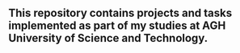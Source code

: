 ## This repository contains projects and tasks implemented as part of my studies at AGH University of Science and Technology.
